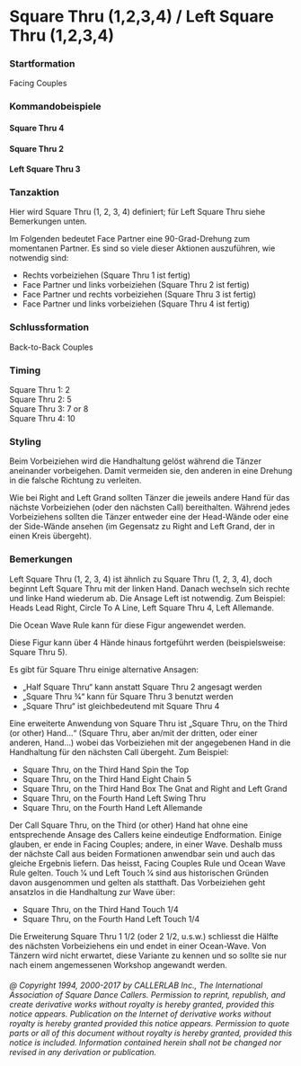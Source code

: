
# Square Thru (1,2,3,4) / Left Square Thru (1,2,3,4)

### Startformation

Facing Couples

### Kommandobeispiele

#### Square Thru 4
#### Square Thru 2
#### Left Square Thru 3

### Tanzaktion
 
Hier wird Square Thru (1, 2, 3, 4) definiert; für Left Square Thru siehe Bemerkungen unten.

Im Folgenden bedeutet Face Partner eine 90-Grad-Drehung zum momentanen Partner. Es sind so viele dieser Aktionen auszuführen, wie notwendig sind:
- Rechts vorbeiziehen (Square Thru 1 ist fertig)
- Face Partner und links vorbeiziehen (Square Thru 2 ist fertig)
- Face Partner und rechts vorbeiziehen (Square Thru 3 ist fertig)
- Face Partner und links vorbeiziehen (Square Thru 4 ist fertig)

### Schlussformation

Back-to-Back Couples

### Timing

Square Thru 1: 2  
Square Thru 2: 5  
Square Thru 3: 7 or 8  
Square Thru 4: 10

### Styling
 
Beim Vorbeiziehen wird die Handhaltung gelöst während die Tänzer aneinander vorbeigehen. Damit vermeiden sie, den anderen in eine Drehung in die falsche Richtung zu verleiten.

Wie bei Right and Left Grand sollten Tänzer die jeweils andere Hand für das nächste Vorbeiziehen (oder den nächsten Call) bereithalten. Während jedes Vorbeiziehens sollten die Tänzer entweder eine der Head-Wände oder eine der Side-Wände ansehen (im Gegensatz zu Right and Left Grand, der in einen Kreis übergeht).

### Bemerkungen
 
Left Square Thru (1, 2, 3, 4) ist ähnlich zu Square Thru (1, 2, 3, 4), doch beginnt Left Square Thru mit der linken Hand. Danach wechseln sich rechte und linke Hand wiederum ab. Die Ansage Left ist notwendig. Zum Beispiel: Heads Lead Right, Circle To A Line, Left Square Thru 4, Left Allemande.

Die Ocean Wave Rule kann für diese Figur angewendet werden.

Diese Figur kann über 4 Hände hinaus fortgeführt werden (beispielsweise: Square Thru 5).

Es gibt für Square Thru einige alternative Ansagen:
- „Half Square Thru“ kann anstatt Square Thru 2 angesagt werden
- „Square Thru 3⁄4“ kann für Square Thru 3 benutzt werden
- „Square Thru“ ist gleichbedeutend mit Square Thru 4

Eine erweiterte Anwendung von Square Thru ist „Square Thru, on the Third (or other) Hand...“ (Square Thru, aber an/mit der dritten, oder einer anderen, Hand…) wobei das Vorbeiziehen mit der angegebenen Hand in die Handhaltung für den nächsten Call übergeht. Zum Beispiel:
- Square Thru, on the Third Hand Spin the Top
- Square Thru, on the Third Hand Eight Chain 5
- Square Thru, on the Third Hand Box The Gnat and Right and Left Grand
- Square Thru, on the Fourth Hand Left Swing Thru
- Square Thru, on the Fourth Hand Left Allemande

Der Call Square Thru, on the Third (or other) Hand hat ohne eine entsprechende Ansage des Callers keine eindeutige Endformation. Einige glauben, er ende in Facing Couples; andere, in einer Wave. Deshalb muss der nächste Call aus beiden Formationen anwendbar sein und auch das gleiche Ergebnis liefern. Das heisst, Facing Couples Rule und Ocean Wave Rule gelten. Touch 1⁄4 und Left Touch 1⁄4 sind aus historischen Gründen davon ausgenommen und gelten als statthaft. Das Vorbeiziehen geht ansatzlos in die Handhaltung zur Wave über:
- Square Thru, on the Third Hand Touch 1/4
- Square Thru, on the Fourth Hand Left Touch 1/4

Die Erweiterung Square Thru 1 1/2 (oder 2 1/2, u.s.w.) schliesst die Hälfte des nächsten Vorbeiziehens ein und endet in einer Ocean-Wave. Von Tänzern wird nicht erwartet, diese Variante zu kennen und so sollte sie nur nach einem angemessenen Workshop angewandt werden.

###### @ Copyright 1994, 2000-2017 by CALLERLAB Inc., The International Association of Square Dance Callers. Permission to reprint, republish, and create derivative works without royalty is hereby granted, provided this notice appears. Publication on the Internet of derivative works without royalty is hereby granted provided this notice appears. Permission to quote parts or all of this document without royalty is hereby granted, provided this notice is included. Information contained herein shall not be changed nor revised in any derivation or publication.
